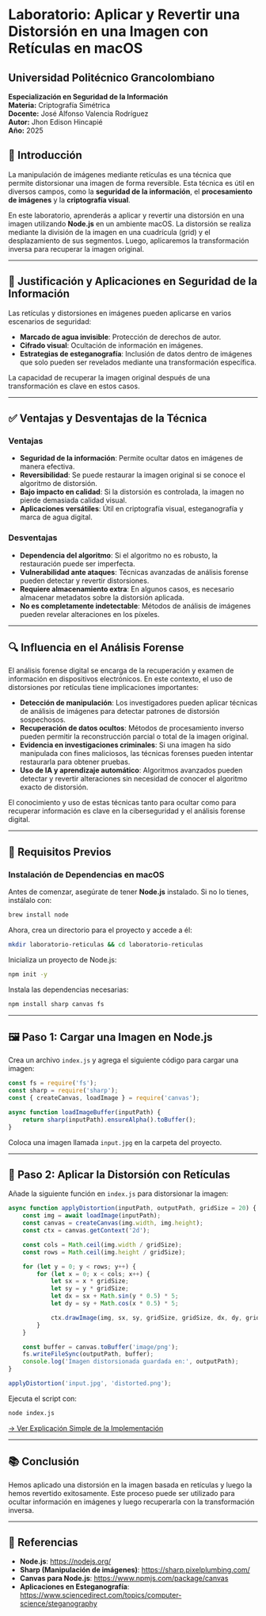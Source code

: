 # **Laboratorio: Aplicar y Revertir una Distorsión en una Imagen con Retículas en macOS**

## **Universidad Politécnico Grancolombiano**  
**Especialización en Seguridad de la Información**  
**Materia:** Criptografía Simétrica  
**Docente:** José Alfonso Valencia Rodríguez  
**Autor:** Jhon Edison Hincapié  
**Año:** 2025  

## 📌 **Introducción**
La manipulación de imágenes mediante retículas es una técnica que permite distorsionar una imagen de forma reversible. Esta técnica es útil en diversos campos, como la **seguridad de la información**, el **procesamiento de imágenes** y la **criptografía visual**.

En este laboratorio, aprenderás a aplicar y revertir una distorsión en una imagen utilizando **Node.js** en un ambiente macOS. La distorsión se realiza mediante la división de la imagen en una cuadrícula (grid) y el desplazamiento de sus segmentos. Luego, aplicaremos la transformación inversa para recuperar la imagen original.

---

## 🎯 **Justificación y Aplicaciones en Seguridad de la Información**

Las retículas y distorsiones en imágenes pueden aplicarse en varios escenarios de seguridad:
- **Marcado de agua invisible**: Protección de derechos de autor.
- **Cifrado visual**: Ocultación de información en imágenes.
- **Estrategias de esteganografía**: Inclusión de datos dentro de imágenes que solo pueden ser revelados mediante una transformación específica.

La capacidad de recuperar la imagen original después de una transformación es clave en estos casos.

---

## ✅ **Ventajas y Desventajas de la Técnica**

### **Ventajas**
- **Seguridad de la información**: Permite ocultar datos en imágenes de manera efectiva.
- **Reversibilidad**: Se puede restaurar la imagen original si se conoce el algoritmo de distorsión.
- **Bajo impacto en calidad**: Si la distorsión es controlada, la imagen no pierde demasiada calidad visual.
- **Aplicaciones versátiles**: Útil en criptografía visual, esteganografía y marca de agua digital.

### **Desventajas**
- **Dependencia del algoritmo**: Si el algoritmo no es robusto, la restauración puede ser imperfecta.
- **Vulnerabilidad ante ataques**: Técnicas avanzadas de análisis forense pueden detectar y revertir distorsiones.
- **Requiere almacenamiento extra**: En algunos casos, es necesario almacenar metadatos sobre la distorsión aplicada.
- **No es completamente indetectable**: Métodos de análisis de imágenes pueden revelar alteraciones en los píxeles.

---

## 🔍 **Influencia en el Análisis Forense**

El análisis forense digital se encarga de la recuperación y examen de información en dispositivos electrónicos. En este contexto, el uso de distorsiones por retículas tiene implicaciones importantes:

- **Detección de manipulación**: Los investigadores pueden aplicar técnicas de análisis de imágenes para detectar patrones de distorsión sospechosos.
- **Recuperación de datos ocultos**: Métodos de procesamiento inverso pueden permitir la reconstrucción parcial o total de la imagen original.
- **Evidencia en investigaciones criminales**: Si una imagen ha sido manipulada con fines maliciosos, las técnicas forenses pueden intentar restaurarla para obtener pruebas.
- **Uso de IA y aprendizaje automático**: Algoritmos avanzados pueden detectar y revertir alteraciones sin necesidad de conocer el algoritmo exacto de distorsión.

El conocimiento y uso de estas técnicas tanto para ocultar como para recuperar información es clave en la ciberseguridad y el análisis forense digital.

---

## 🔧 **Requisitos Previos**

### **Instalación de Dependencias en macOS**
Antes de comenzar, asegúrate de tener **Node.js** instalado. Si no lo tienes, instálalo con:

```sh
brew install node
```

Ahora, crea un directorio para el proyecto y accede a él:

```sh
mkdir laboratorio-reticulas && cd laboratorio-reticulas
```

Inicializa un proyecto de Node.js:

```sh
npm init -y
```

Instala las dependencias necesarias:

```sh
npm install sharp canvas fs
```

---

## 🖼️ **Paso 1: Cargar una Imagen en Node.js**

Crea un archivo `index.js` y agrega el siguiente código para cargar una imagen:

```javascript
const fs = require('fs');
const sharp = require('sharp');
const { createCanvas, loadImage } = require('canvas');

async function loadImageBuffer(inputPath) {
    return sharp(inputPath).ensureAlpha().toBuffer();
}
```

Coloca una imagen llamada `input.jpg` en la carpeta del proyecto.

---

## 🎨 **Paso 2: Aplicar la Distorsión con Retículas**

Añade la siguiente función en `index.js` para distorsionar la imagen:

```javascript
async function applyDistortion(inputPath, outputPath, gridSize = 20) {
    const img = await loadImage(inputPath);
    const canvas = createCanvas(img.width, img.height);
    const ctx = canvas.getContext('2d');

    const cols = Math.ceil(img.width / gridSize);
    const rows = Math.ceil(img.height / gridSize);

    for (let y = 0; y < rows; y++) {
        for (let x = 0; x < cols; x++) {
            let sx = x * gridSize;
            let sy = y * gridSize;
            let dx = sx + Math.sin(y * 0.5) * 5;
            let dy = sy + Math.cos(x * 0.5) * 5;

            ctx.drawImage(img, sx, sy, gridSize, gridSize, dx, dy, gridSize, gridSize);
        }
    }

    const buffer = canvas.toBuffer('image/png');
    fs.writeFileSync(outputPath, buffer);
    console.log('Imagen distorsionada guardada en:', outputPath);
}

applyDistortion('input.jpg', 'distorted.png');
```

Ejecuta el script con:

```sh
node index.js
```


[-> Ver Explicación Simple de la Implementación](https://github.com/jhoney787813/laboratorio_reticulas_y_distorsiones/blob/main/explicacion.md)

---

## 📚 **Conclusión**
Hemos aplicado una distorsión en la imagen basada en retículas y luego la hemos revertido exitosamente. Este proceso puede ser utilizado para ocultar información en imágenes y luego recuperarla con la transformación inversa.

---

## 📌 **Referencias**
- **Node.js**: https://nodejs.org/
- **Sharp (Manipulación de imágenes)**: https://sharp.pixelplumbing.com/
- **Canvas para Node.js**: https://www.npmjs.com/package/canvas
- **Aplicaciones en Esteganografía**: https://www.sciencedirect.com/topics/computer-science/steganography

